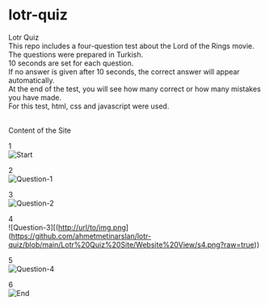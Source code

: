 # lotr-quiz
Lotr Quiz<br>
This repo includes a four-question test about the Lord of the Rings movie.<br>
The questions were prepared in Turkish.<br>
10 seconds are set for each question.<br>
If no answer is given after 10 seconds, the correct answer will appear automatically.<br>
At the end of the test, you will see how many correct or how many mistakes you have made.<br>
For this test, html, css and javascript were used.<br><br>

Content of the Site <br>

1<br>
![Start]([[http://url/to/img.png](https://github.com/ahmetmetinarslan/lotr-quiz/blob/main/Lotr%20Quiz%20Site/Website%20View/s1.png?raw=true)](https://github.com/ahmetmetinarslan/lotr-quiz/blob/main/Lotr%20Quiz%20Site/Website%20View/s1.png?raw=true))<br>

2<br>
![Question-1]([[http://url/to/img.png](https://github.com/ahmetmetinarslan/lotr-quiz/blob/main/Lotr%20Quiz%20Site/Website%20View/s1.png?raw=true)](https://github.com/ahmetmetinarslan/lotr-quiz/blob/main/Lotr%20Quiz%20Site/Website%20View/s2.png?raw=true))<br>

3<br>
![Question-2]([[http://url/to/img.png](https://github.com/ahmetmetinarslan/lotr-quiz/blob/main/Lotr%20Quiz%20Site/Website%20View/s1.png?raw=true)](https://github.com/ahmetmetinarslan/lotr-quiz/blob/main/Lotr%20Quiz%20Site/Website%20View/s3.png?raw=true))<br>

4<br>
![Question-3][([http://url/to/img.png](https://github.com/ahmetmetinarslan/lotr-quiz/blob/main/Lotr%20Quiz%20Site/Website%20View/s1.png?raw=true)](https://github.com/ahmetmetinarslan/lotr-quiz/blob/main/Lotr%20Quiz%20Site/Website%20View/s4.png?raw=true))<br>

5<br>
![Question-4]([[http://url/to/img.png](https://github.com/ahmetmetinarslan/lotr-quiz/blob/main/Lotr%20Quiz%20Site/Website%20View/s1.png?raw=true)](https://github.com/ahmetmetinarslan/lotr-quiz/blob/main/Lotr%20Quiz%20Site/Website%20View/s5.png?raw=true))<br>

6<br>
![End]([[http://url/to/img.png](https://github.com/ahmetmetinarslan/lotr-quiz/blob/main/Lotr%20Quiz%20Site/Website%20View/s1.png?raw=true)](https://github.com/ahmetmetinarslan/lotr-quiz/blob/main/Lotr%20Quiz%20Site/Website%20View/s6.png?raw=true))

